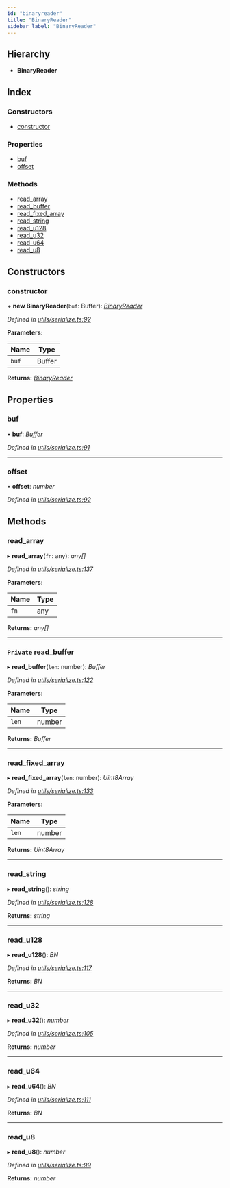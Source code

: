 ```yaml
---
id: "binaryreader"
title: "BinaryReader"
sidebar_label: "BinaryReader"
---
```


## Hierarchy

* **BinaryReader**

## Index

### Constructors

* [constructor](binaryreader.md#constructor)

### Properties

* [buf](binaryreader.md#buf)
* [offset](binaryreader.md#offset)

### Methods

* [read_array](binaryreader.md#read_array)
* [read_buffer](binaryreader.md#private-read_buffer)
* [read_fixed_array](binaryreader.md#read_fixed_array)
* [read_string](binaryreader.md#read_string)
* [read_u128](binaryreader.md#read_u128)
* [read_u32](binaryreader.md#read_u32)
* [read_u64](binaryreader.md#read_u64)
* [read_u8](binaryreader.md#read_u8)

## Constructors

###  constructor

\+ **new BinaryReader**(`buf`: Buffer): *[BinaryReader](binaryreader.md)*

*Defined in [utils/serialize.ts:92](https://github.com/nearprotocol/nearlib/blob/88ad17d/src.ts/utils/serialize.ts#L92)*

**Parameters:**

Name | Type |
------ | ------ |
`buf` | Buffer |

**Returns:** *[BinaryReader](binaryreader.md)*

## Properties

###  buf

• **buf**: *Buffer*

*Defined in [utils/serialize.ts:91](https://github.com/nearprotocol/nearlib/blob/88ad17d/src.ts/utils/serialize.ts#L91)*

___

###  offset

• **offset**: *number*

*Defined in [utils/serialize.ts:92](https://github.com/nearprotocol/nearlib/blob/88ad17d/src.ts/utils/serialize.ts#L92)*

## Methods

###  read_array

▸ **read_array**(`fn`: any): *any[]*

*Defined in [utils/serialize.ts:137](https://github.com/nearprotocol/nearlib/blob/88ad17d/src.ts/utils/serialize.ts#L137)*

**Parameters:**

Name | Type |
------ | ------ |
`fn` | any |

**Returns:** *any[]*

___

### `Private` read_buffer

▸ **read_buffer**(`len`: number): *Buffer*

*Defined in [utils/serialize.ts:122](https://github.com/nearprotocol/nearlib/blob/88ad17d/src.ts/utils/serialize.ts#L122)*

**Parameters:**

Name | Type |
------ | ------ |
`len` | number |

**Returns:** *Buffer*

___

###  read_fixed_array

▸ **read_fixed_array**(`len`: number): *Uint8Array*

*Defined in [utils/serialize.ts:133](https://github.com/nearprotocol/nearlib/blob/88ad17d/src.ts/utils/serialize.ts#L133)*

**Parameters:**

Name | Type |
------ | ------ |
`len` | number |

**Returns:** *Uint8Array*

___

###  read_string

▸ **read_string**(): *string*

*Defined in [utils/serialize.ts:128](https://github.com/nearprotocol/nearlib/blob/88ad17d/src.ts/utils/serialize.ts#L128)*

**Returns:** *string*

___

###  read_u128

▸ **read_u128**(): *BN*

*Defined in [utils/serialize.ts:117](https://github.com/nearprotocol/nearlib/blob/88ad17d/src.ts/utils/serialize.ts#L117)*

**Returns:** *BN*

___

###  read_u32

▸ **read_u32**(): *number*

*Defined in [utils/serialize.ts:105](https://github.com/nearprotocol/nearlib/blob/88ad17d/src.ts/utils/serialize.ts#L105)*

**Returns:** *number*

___

###  read_u64

▸ **read_u64**(): *BN*

*Defined in [utils/serialize.ts:111](https://github.com/nearprotocol/nearlib/blob/88ad17d/src.ts/utils/serialize.ts#L111)*

**Returns:** *BN*

___

###  read_u8

▸ **read_u8**(): *number*

*Defined in [utils/serialize.ts:99](https://github.com/nearprotocol/nearlib/blob/88ad17d/src.ts/utils/serialize.ts#L99)*

**Returns:** *number*
